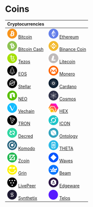 # Coins

| Cryptocurrencies |  |
| :--- | :--- |
| ![](.gitbook/assets/btc.png) [Bitcoin](coins/overview-btc/) | ![](.gitbook/assets/eth.png) [Ethereum](coins/overview-eth/) |
| ![](.gitbook/assets/bch.png) [Bitcoin Cash](coins/overview-bch/) | ![](.gitbook/assets/bnb.png) [Binance Coin](coins/overview-bnb/) |
| ![](.gitbook/assets/xtz.png) [Tezos](coins/overview-xtz/) | ![](.gitbook/assets/ltc.png) [Litecoin](coins/overview-ltc/) |
| ![](.gitbook/assets/eos.png) [EOS](coins/overview-eos/) | ![](.gitbook/assets/xmr.png) [Monero](coins/overview-xmr/) |
| ![](.gitbook/assets/xlm.png) [Stellar](coins/overview-xlm.md) | ![](.gitbook/assets/ada.png) [Cardano](coins/overview-ada/) |
| ![](.gitbook/assets/neo.png) [NEO](coins/overview-neo/) | ![](.gitbook/assets/atom.png) [Cosmos](coins/overview-atom/) |
| ![](.gitbook/assets/vet.png) [Vechain](coins/overview-vet/) | ![](.gitbook/assets/hex.png) [HEX](coins/overview-hex/) |
| ![](.gitbook/assets/trx.png) [TRON](coins/overview-trx/) | ![](.gitbook/assets/icx.png) [ICON](coins/overview-icx/) |
| ![](.gitbook/assets/dcr.png) [Decred](coins/overview-dcr/) | ![](.gitbook/assets/ont.png) [Ontology](coins/overview-ont/) |
| ![](.gitbook/assets/kmd.png) [Komodo](coins/overview-kmd/) | ![](.gitbook/assets/theta.png) [THETA](coins/overview-theta/) |
| ![](.gitbook/assets/xzc.png) [Zcoin](coins/overview-xzc/) | ![](.gitbook/assets/waves.png) [Waves](coins/overview-waves/) |
| ![](.gitbook/assets/grin.png) [Grin](coins/overview-grin/) | ![](.gitbook/assets/beam.png) [Beam](coins/overview-beam/) |
| ![](.gitbook/assets/lpt.png) [LivePeer](coins/overview-lpt/) | ![](.gitbook/assets/edg.png) [Edgeware](coins/overview-edg/) |
| ![](.gitbook/assets/snx.png) [Synthetix](coins/overview-snx/) | ![](.gitbook/assets/tlos.png) [Telos](coins/overview-tlos/) |


